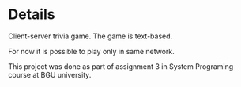 # Details
Client-server trivia game.
The game is text-based. 

For now it is possible to play only in same network.

This project was done as part of assignment 3 in System Programing course at BGU university.
